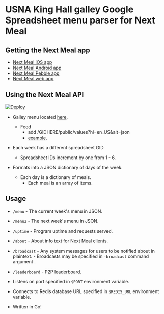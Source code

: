 USNA King Hall galley Google Spreadsheet menu parser for Next Meal
======

Getting the Next Meal app 
------
 - [Next Meal iOS app](https://itunes.apple.com/us/app/next-meal-app/id779302741?mt=8)
 - [Next Meal Android app](https://play.google.com/store/apps/details?id=com.pepinonline.nextmeal)
 - [Next Meal Pebble app](http://apps.getpebble.com/en_US/application/54ffb9650bde9a0d850000ac)
 - [Next Meal web app](http://nextmeal.github.io/menuformatter/)

Using the Next Meal API
------
[![Deploy](https://www.herokucdn.com/deploy/button.png)](https://heroku.com/deploy?template=https://github.com/ansonl/menuformatter)

- Galley menu located [here](https://docs.google.com/a/usna.edu/spreadsheets/d/117RRZoomI9peIgAEQmvMPjo6dPvAEcbP7qyoLprwEJc/).
  - Feed
    - add /GIDHERE/public/values?hl=en_US&alt=json
    - [example](https://spreadsheets.google.com/feeds/list/117RRZoomI9peIgAEQmvMPjo6dPvAEcbP7qyoLprwEJc/1/public/values?hl=en_US&alt=json).


- Each week has a different spreadsheet GID.
  - Spreadsheet IDs increment by one from 1 - 6.

- Formats into a JSON dictionary of days of the week.
  - Each day is a dictionary of meals.
    - Each meal is an array of items.

Usage
------
  - `/menu`
	    - The current week's menu in JSON.
  - `/menu2`
	    - The next week's menu in JSON.
  - `/uptime`
	    - Program uptime and requests served.
  - `/about`
	    - About info text for Next Meal clients.
  - `/broadcast`
	    - Any system messages for users to be notified about in plaintext.
	    - Broadcasts may be specified in `-broadcast` command argument .
  - `/leaderboard`
	    - P2P leaderboard.


- Listens on port specified in `$PORT` environment variable.
- Connects to Redis database URL specified in `$REDIS_URL` environment variable.

- Written in Go!
